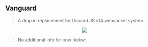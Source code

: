 ## Vanguard

> A drop in replacement for Discord.JS v14 websocket system

<p align="center">
    <img src="https://cdn.donmai.us/original/0e/a4/0ea4a25416f850823d62d61ce51fc659.png"> 
</p>

> No additional info for now :kekw: